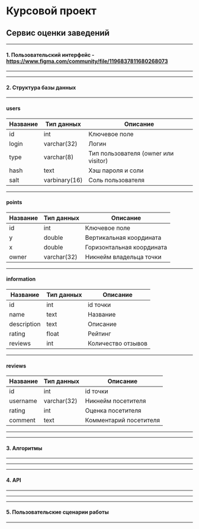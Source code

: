 # Курсовой проект
## Сервис оценки заведений
***
#### 1. Пользовательский интерфейс - https://www.figma.com/community/file/1196837811680268073
***
***
#### 2. Структура базы данных
***
#### users

| Название | Тип данных    | Описание                                          |
|----------|---------------|---------------------------------------------------|
| id       | int           | Ключевое поле                                     |
| login    | varchar(32)   | Логин                                             |
| type     | varchar(8)    | Тип пользователя (owner или visitor)              |
| hash     | text          | Хэш пароля и соли                                 |
| salt     | varbinary(16) | Соль пользователя                                 |

***
#### points
| Название | Тип данных    | Описание                                          |
|----------|---------------|---------------------------------------------------|
| id       | int           | Ключевое поле                                     |
| y        | double        | Вертикальная координата                           |
| x        | double        | Горизонтальная координата                         |
| owner    | varchar(32)   | Никнейм владельца точки                           |

***
#### information

| Название    | Тип данных    | Описание                                          |
|-------------|---------------|---------------------------------------------------|
| id          | int           | id точки                                          |
| name        | text          | Название                                          |
| description | text          | Описание                                          |
| rating      | float         | Рейтинг                                           |
| reviews     | int           | Количество отзывов                                |

***
#### reviews

| Название    | Тип данных    | Описание                                          |
|-------------|---------------|---------------------------------------------------|
| id          | int           | id точки                                          |
| username    | varchar(32)   | Никнейм посетителя                                |
| rating      | int           | Оценка посетителя                                 |
| comment     | text          | Комментарий посетителя                            |

***
***
#### 3. Алгоритмы
***

***
***
#### 4. API
***

***
***
#### 5. Пользовательские сценарии работы
***
